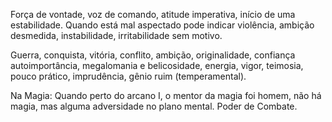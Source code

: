 Força de vontade, voz de comando, atitude imperativa, início de uma
estabilidade. Quando está mal aspectado pode indicar violência, ambição
desmedida, instabilidade, irritabilidade sem motivo.

  

Guerra, conquista, vitória, conflito, ambição, originalidade, confiança
autoimportância, megalomania e belicosidade, energia, vigor, teimosia, pouco
prático, imprudência, gênio ruim (temperamental).

  

Na Magia: Quando perto do arcano I, o mentor da magia foi homem, não há magia,
mas alguma adversidade no plano mental. Poder de Combate.


